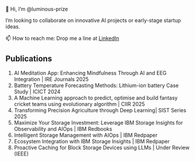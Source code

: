👋 Hi, I’m @luminous-prize

I’m looking to collaborate on innovative AI projects or early-stage startup ideas.

 📫 How to reach me: Drop me a line at [LinkedIn](https://www.linkedin.com/in/utkarsh-singh-245a14219)

## Publications

1. AI Meditation App: Enhancing Mindfulness Through AI and EEG Integration | IRE Journals 2025
2. Battery Temperature Forecasting Methods: Lithium-ion battery Case Study | ICICT 2024
3. A Machine Learning approach to predict, optimise and build fantasy cricket teams using evolutionary algorithm | CIIR 2025
4. Transforming Precision Agriculture through Deep Learning| SIST Series 2025
5. Maximize Your Storage Investment: Leverage IBM Storage Insights for Observability and AIOps | IBM Redbooks
6. Intelligent Storage Management with AIOps | IBM Redpaper
7. Ecosystem Integration with IBM Storage Insights | IBM Redpaper
8. Proactive Caching for Block Storage Devices using LLMs | Under Review (IEEE)

<!---
luminous-prize/luminous-prize is a ✨ special ✨ repository because its `README.md` (this file) appears on your GitHub profile.
You can click the Preview link to take a look at your changes.
--->
